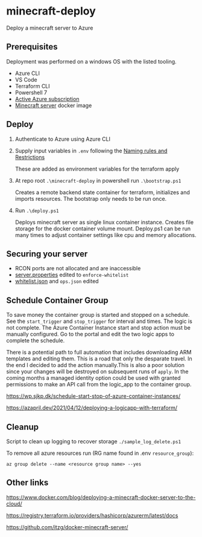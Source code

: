 # minecraft-deploy

Deploy a minecraft server to Azure

## Prerequisites

Deployment was performed on a windows OS with the listed tooling.

- Azure CLI
- VS Code
- Terraform CLI
- Powershell 7
- [Active Azure subscription](https://azure.microsoft.com/en-us/free/)
- [Minecraft server](https://hub.docker.com/r/itzg/minecraft-server) docker image

## Deploy

1. Authenticate to Azure using Azure CLI
1. Supply input variables in `.env` following the [Naming rules and Restrictions](https://docs.microsoft.com/en-us/azure/azure-resource-manager/management/resource-name-rules)

    These are added as environment variables for the terraform apply
1. At repo root `.\minecraft-deploy` in powershell run `.\bootstrap.ps1`

    Creates a remote backend state container for terraform, initializes and imports resources. The bootstrap only needs to be run once.
1. Run `.\deploy.ps1`

    Deploys minecraft server as single linux container instance. Creates file storage for the docker container volume mount. Deploy.ps1 can be run many times to adjust container settings like cpu and memory allocations.

## Securing your server

- RCON ports are not allocated and are inaccessible
- [server.properties](https://minecraft.fandom.com/wiki/Server.properties) edited to `enforce-whitelist`
- [whitelist.json](https://minecraft.fandom.com/wiki/Whitelist.json) and `ops.json` edited

## Schedule Container Group

To save money the container group is started and stopped on a schedule. See the `start_trigger` and `stop_trigger` for interval and times. The logic is not complete. The Azure Container Instance start and stop action must be manually configured. Go to the portal and edit the two logic apps to complete the schedule.

There is a potential path to full automation that includes downloading ARM templates and editing them. This is a road that only the desparate travel. In the end I decided to add the action manually.This is also a poor solution since your changes will be destroyed on subsequent runs of `apply`. In the coming months a managed identity option could be used with granted permissions to make an API call from the logic_app to the container group.

<https://wp.sjkp.dk/schedule-start-stop-of-azure-container-instances/>

<https://azapril.dev/2021/04/12/deploying-a-logicapp-with-terraform/>

## Cleanup

Script to clean up logging to recover storage  `./sample_log_delete.ps1`

To remove all azure resources run (RG name found in .env `resource_group`):

`az group delete --name <resource group name> --yes`

## Other links

<https://www.docker.com/blog/deploying-a-minecraft-docker-server-to-the-cloud/>

<https://registry.terraform.io/providers/hashicorp/azurerm/latest/docs>

<https://github.com/itzg/docker-minecraft-server/>
